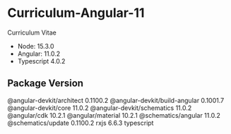# Curriculum-Angular-11
Curriculum Vitae

- Node: 15.3.0
- Angular: 11.0.2
- Typescript 4.0.2


Package                         Version
---------------------------------------------------------
@angular-devkit/architect       0.1100.2
@angular-devkit/build-angular   0.1001.7
@angular-devkit/core            11.0.2
@angular-devkit/schematics      11.0.2
@angular/cdk                    10.2.1
@angular/material               10.2.1
@schematics/angular             11.0.2
@schematics/update              0.1100.2
rxjs                            6.6.3
typescript  
